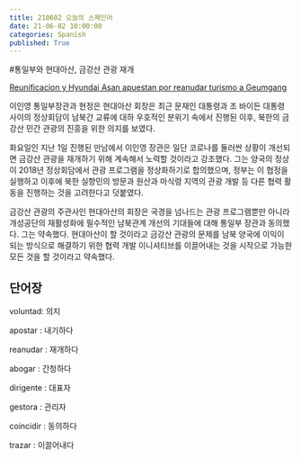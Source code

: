 ```yaml
---
title: 210602 오늘의 스페인어
date: 21-06-02 10:00:00
categories: Spanish
published: True
---
```


#통일부와 현대아산, 금강산 관광 재개

[Reunificacion y Hyundai Asan apuestan por reanudar turismo a Geumgang](http://world.kbs.co.kr/service/news_view.htm?lang=s&Seq_Code=76024)

이인영 통일부장관과 현정은 현대아산 회장은 최근 문재인 대통령과 조 바이든 대통령 사이의 정상회담이 남북간 교류에 대하 우호적인 분위기 속에서 진행된 이후, 북한의 금강산 민간 관광의 진흥을 위한 의지를 보였다.

화요일인 지난 1일 진행된 만남에서 이인영 장관은 일단 코로나를 둘러싼 상황이 개선되면 금강산 관광을 재개하기 위해 계속해서 노력할 것이라고 강조했다. 그는 양국의 정상이 2018년 정상회담에서 관광 프로그램을 정상화하기로 합의했으며, 정부는 이 협정을 실행하고 이후에 북한 실향민의 방문과 원산과 마식령 지역의 관광 개발 등 다른 협력 활동을 진행하는 것을 고려한다고 덧붙였다.

금강산 관광의 주관사인 현대아산의 회장은 국경을 넘나드는 관광 프로그램뿐만 아니라 개성공단의 재활성화에 필수적인 남북관계 개선의 기대들에 대해 통일부 장관과 동의했다. 그는 약속했다. 현대아산이 할 것이라고 금강산 관광의 문제를 남북 양국에 이익이 되는 방식으로 해결하기 위한 협력 개발 이니셔티브를 이끌어내는 것을 시작으로 가능한 모든 것을 할 것이라고 약속했다.

## 단어장

voluntad: 의지

apostar : 내기하다

reanudar : 재개하다

abogar : 간청하다

dirigente : 대표자

gestora : 관리자

coincidir : 동의하다

trazar : 이끌어내다
